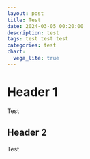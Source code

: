 ```yaml
---
layout: post
title: Test
date: 2024-03-05 00:20:00
description: test
tags: test test test
categories: test
chart:
  vega_lite: true
---
```


# Header 1
Test

## Header 2
Test 


